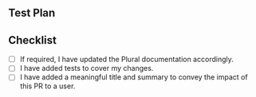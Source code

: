 <!-- Describe your changes here, include the motivation/context, test coverage, -->
<!-- the type of change i.e. breaking change, new feature, or bug fix -->
<!-- and related GitHub issue or screenshots (if applicable). -->

<!-- Adding a meaningful title and description allows us to better communicate -->
<!-- your work with our users. -->

## Test Plan
<!--- Please describe the tests you have added and your testing environment (if applicable). -->


## Checklist
<!--- Go over all the following points to make sure you've checked all that apply before merging. -->
<!--- If you're unsure about any of these, don't hesitate to ask in our Discord. -->

- [ ] If required, I have updated the Plural documentation accordingly.
- [ ] I have added tests to cover my changes.
- [ ] I have added a meaningful title and summary to convey the impact of this PR to a user.
